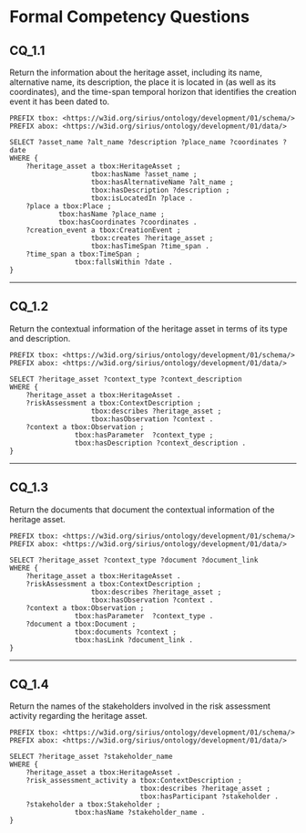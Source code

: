 # Formal Competency Questions
## CQ_1.1
Return the information about the heritage asset, including its name, alternative name, its description, the place it is located in (as well as its coordinates), and the time-span temporal horizon that identifies the creation event it has been dated to.

```SPARQL
PREFIX tbox: <https://w3id.org/sirius/ontology/development/01/schema/>
PREFIX abox: <https://w3id.org/sirius/ontology/development/01/data/>

SELECT ?asset_name ?alt_name ?description ?place_name ?coordinates ?date
WHERE {
    ?heritage_asset a tbox:HeritageAsset ;
                    tbox:hasName ?asset_name ;
                    tbox:hasAlternativeName ?alt_name ;
                    tbox:hasDescription ?description ;
                    tbox:isLocatedIn ?place .
    ?place a tbox:Place ;
            tbox:hasName ?place_name ;
            tbox:hasCoordinates ?coordinates .
    ?creation_event a tbox:CreationEvent ;
                    tbox:creates ?heritage_asset ;
                    tbox:hasTimeSpan ?time_span .
    ?time_span a tbox:TimeSpan ;
                tbox:fallsWithin ?date .
}
```

***

## CQ_1.2
Return the contextual information of the heritage asset in terms of its type and description.

```SPARQL
PREFIX tbox: <https://w3id.org/sirius/ontology/development/01/schema/>
PREFIX abox: <https://w3id.org/sirius/ontology/development/01/data/>

SELECT ?heritage_asset ?context_type ?context_description
WHERE {
    ?heritage_asset a tbox:HeritageAsset .
    ?riskAssessment a tbox:ContextDescription ;
                    tbox:describes ?heritage_asset ;
                    tbox:hasObservation ?context .
    ?context a tbox:Observation ;
                tbox:hasParameter  ?context_type ;
                tbox:hasDescription ?context_description .
}
```

***

## CQ_1.3
Return the documents that document the contextual information of the heritage asset.

```SPARQL
PREFIX tbox: <https://w3id.org/sirius/ontology/development/01/schema/>
PREFIX abox: <https://w3id.org/sirius/ontology/development/01/data/>

SELECT ?heritage_asset ?context_type ?document ?document_link
WHERE {
    ?heritage_asset a tbox:HeritageAsset .
    ?riskAssessment a tbox:ContextDescription ;
                    tbox:describes ?heritage_asset ;
                    tbox:hasObservation ?context .
    ?context a tbox:Observation ;
                tbox:hasParameter  ?context_type .
    ?document a tbox:Document ;
                tbox:documents ?context ;
                tbox:hasLink ?document_link .
}
```

***

## CQ_1.4
Return the names of the stakeholders involved in the risk assessment activity regarding the heritage asset.

```SPARQL
PREFIX tbox: <https://w3id.org/sirius/ontology/development/01/schema/>
PREFIX abox: <https://w3id.org/sirius/ontology/development/01/data/>

SELECT ?heritage_asset ?stakeholder_name
WHERE {
    ?heritage_asset a tbox:HeritageAsset .
    ?risk_assessment_activity a tbox:ContextDescription ;
                                tbox:describes ?heritage_asset ;
                                tbox:hasParticipant ?stakeholder .
    ?stakeholder a tbox:Stakeholder ;
                tbox:hasName ?stakeholder_name .
}
```